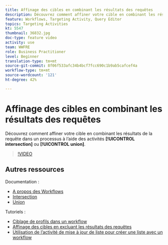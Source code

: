 ```yaml
---
title: Affinage des cibles en combinant les résultats des requêtes
description: Découvrez comment affiner votre cible en combinant les résultats de la requête dans un processus à l’aide de l’intersection ou des activités d’union.
feature: Workflows, Targeting Activity, Query Editor
topics: Targeting Activities
kt: 5547
thumbnail: 36832.jpg
doc-type: feature video
activity: use
team: WWFRE
role: Business Practitioner
level: Beginner
translation-type: tm+mt
source-git-commit: 8f06f533afc34b4bcf7fcc690c1b9ab5cafcef4a
workflow-type: tm+mt
source-wordcount: '121'
ht-degree: 42%

---
```



# Affinage des cibles en combinant les résultats des requêtes

Découvrez comment affiner votre cible en combinant les résultats de la requête dans un processus à l’aide des activités **[!UICONTROL intersection]** ou **[!UICONTROL union]**.

>[!VIDEO](https://video.tv.adobe.com/v/36832?quality=12)

## Autres ressources

Documentation :

* [A propos des Workflows](https://docs.adobe.com/content/help/fr-FR/campaign-classic/using/automating-with-workflows/introduction/about-workflows.html)
* [Intersection](https://docs.adobe.com/content/help/en/campaign-classic/using/automating-with-workflows/targeting-activities/intersection.html)
* [Union](https://docs.adobe.com/content/help/en/campaign-classic/using/automating-with-workflows/targeting-activities/union.html)

Tutoriels :

* [Ciblage de profils dans un workflow](/help/getting-started/targeting-profiles-in-a-workflow.md)
* [Affinage des cibles en excluant les résultats des requêtes](/help/automating-with-workflows/refining-targets-by-excluding-query-results.md)
* [Utilisation de l’activité de mise à jour de liste pour créer une liste avec un workflow](/help/automating-with-workflows/using-the-update-list-activity.md)
